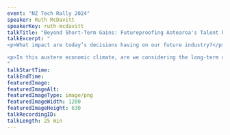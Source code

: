 ```yaml
---
event: "NZ Tech Rally 2024"
speaker: Ruth McDavitt
speakerKey: ruth-mcdavitt
talkTitle: "Beyond Short-Term Gains: Futureproofing Aotearoa's Talent Pipeline"
talkExcerpt: "  
<p>What impact are today’s decisions having on our future industry?</p> 

<p>In this austere economic climate, are we considering the long-term consequences for NZ's Tech sector? Everyone demands digital skills, but where will they come from? Ruth will share data and stories from a decade of supporting students and graduates, asking: What decisions can we make now to ensure a flourishing tech sector in Aotearoa in 10 or 20 years?</p>
"
talkStartTime:
talkEndTime:
featuredImage:
featuredImageAlt:
featuredImageType: image/png
featuredImageWidth: 1200
featuredImageHeight: 630
talkRecordingID:
talkLength: 25 min
---
```

